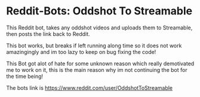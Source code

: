 # Reddit-Bots: Oddshot To Streamable 
This Reddit bot, takes any oddshot videos and uploads them to Streamable, then posts the link back to Reddit.

This bot works, but breaks if left running along time so it does not work amazingingly and im too lazy to keep on bug fixing the code!

This Bot got alot of hate for some unknown reason which really demotivated me to work on it, this is the main reason why im not continuing the bot for the time being!

The bots link is https://www.reddit.com/user/OddshotToStreamable



